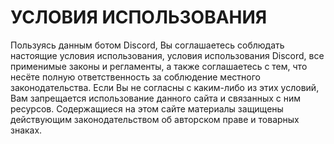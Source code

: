 # УСЛОВИЯ ИСПОЛЬЗОВАНИЯ
Пользуясь данным ботом Discord, Вы соглашаетесь соблюдать настоящие условия использования, условия использования Discord, все применимые законы и регламенты, а также соглашаетесь с тем, что несёте полную ответственность за соблюдение местного законодательства. Если Вы не согласны с каким-либо из этих условий, Вам запрещается использование данного сайта и связанных с ним ресурсов. Содержащиеся на этом сайте материалы защищены действующим законодательством об авторском праве и товарных знаках.
